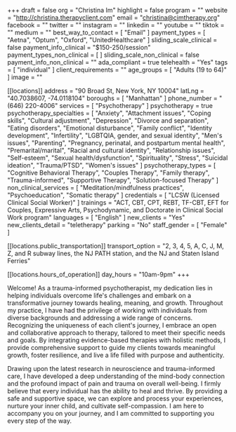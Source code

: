 +++
draft = false
org = "Christina Im"
highlight = false
program = ""
website = "http://christina.therapyclient.com"
email = "christina@cimtherapy.org"
facebook = ""
twitter = ""
instagram = ""
linkedin = ""
youtube = ""
tiktok = ""
medium = ""
best_way_to_contact = [ "Email" ]
payment_types = [ "Aetna", "Optum", "Oxford", "UnitedHealthcare" ]
sliding_scale_clinical = false
payment_info_clinical = "$150-250/session"
payment_types_non_clinical = [ ]
sliding_scale_non_clinical = false
payment_info_non_clinical = ""
ada_compliant = true
telehealth = "Yes"
tags = [ "individual" ]
client_requirements = ""
age_groups = [ "Adults (19 to 64)" ]
image = ""

[[locations]]
address = "90 Broad St, New York, NY 10004"
latLng = "40.7038607, -74.0118104"
boroughs = [ "Manhattan" ]
phone_number = "(646) 220-4006"
services = [ "Psychotherapy" ]
psychotherapy = true
psychotherapy_specialties = [
  "Anxiety",
  "Attachment issues",
  "Coping skills",
  "Cultural adjustment",
  "Depression",
  "Divorce and separation",
  "Eating disorders",
  "Emotional disturbance",
  "Family conflict",
  "Identity development",
  "Infertility",
  "LGBTQIA, gender, and sexual identity",
  "Men's issues",
  "Parenting",
  "Pregnancy, perinatal, and postpartum mental health",
  "Premarital/marital",
  "Racial and cultural identity",
  "Relationship issues",
  "Self-esteem",
  "Sexual health/dysfunction",
  "Spirituality",
  "Stress",
  "Suicidal ideation",
  "Trauma/PTSD",
  "Women's issues"
]
psychotherapy_types = [
  "Cognitive Behavioral Therapy",
  "Couples Therapy",
  "Family therapy",
  "Trauma-informed",
  "Supportive Therapy",
  "Solution-focused Therapy"
]
non_clinical_services = [
  "Meditation/mindfulness practices",
  "Psychoeducation",
  "Somatic therapy"
]
credentials = [ "LCSW (Licensed Clinical Social Worker)" ]
trainings = "ACT, CBT, CPT, REBT, TF-CBT, EFT for Couples, Expressive Arts, Psychodynamic, and Doctorate in Clinical Social Work program"
languages = [ "English" ]
new_clients = "Yes"
new_clients_detail = "teletherapy"
parking = "No"
staff_gender = [ "Female" ]

  [[locations.public_transportation]]
  transport_option = "2, 3, 4, 5, A, C, J, M, Z, and R subway lines, the NJ PATH station, and the NJ and Staten Island Ferries"

  [[locations.hours_of_operation]]
  day_hours = "10am-9pm"
+++

Welcome! As a trauma-informed psychotherapist, my dedication lies in helping individuals overcome life's challenges and embark on a transformative journey towards healing, meaning, and growth. Throughout my practice, I have had the privilege of working with individuals from diverse backgrounds and addressing a wide range of concerns. Recognizing the uniqueness of each client's journey, I embrace an open and collaborative approach to therapy, tailored to meet their specific needs and goals. By integrating evidence-based therapies with holistic methods, I provide comprehensive support to guide my clients towards meaningful growth, foster resilience, and live a life filled with purpose and authenticity.

Drawing upon the latest research in neuroscience and trauma-informed care, I have developed a deep understanding of the mind-body connection and the profound impact of pain and trauma on overall well-being. I firmly believe that every individual has the ability to heal and thrive. By providing a safe and supportive space, we can explore and process your experiences, nurture your inner child, and cultivate self-compassion. I am here to accompany you on your journey, and I am committed to supporting you every step of the way. 

